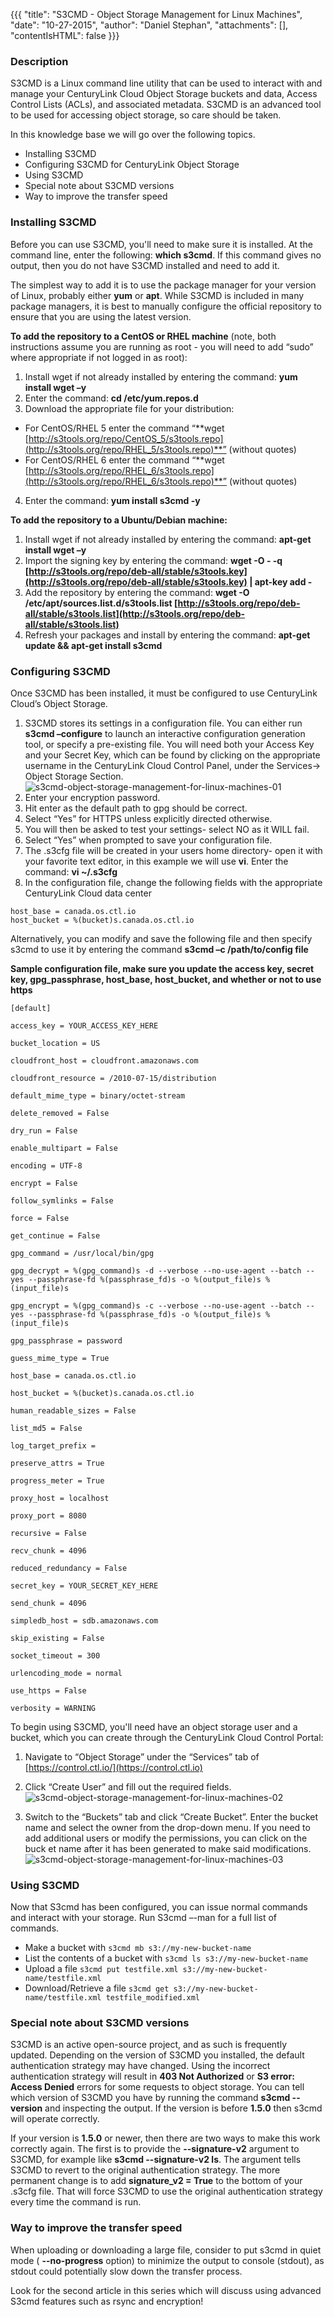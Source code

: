 {{{
  "title": "S3CMD - Object Storage Management for Linux Machines",
  "date": "10-27-2015",
  "author": "Daniel Stephan",
  "attachments": [],
  "contentIsHTML": false
}}}

### Description
S3CMD is a Linux command line utility that can be used to interact with and manage your CenturyLink Cloud Object Storage buckets and data, Access Control Lists (ACLs), and associated metadata. S3CMD is an advanced tool to be used for accessing object storage, so care should be taken.

In this knowledge base we will go over the following topics.

* Installing S3CMD
* Configuring S3CMD for CenturyLink Object Storage
* Using S3CMD
* Special note about S3CMD versions
* Way to improve the transfer speed


### Installing S3CMD
Before you can use S3CMD, you'll need to make sure it is installed. At the command line, enter the following: **which s3cmd**. If this command gives  no output, then you do not have S3CMD installed and need to add it.  

The simplest way to add it is to use the package manager for your version of Linux, probably either **yum** or **apt**. While S3CMD is included in many package managers, it is best to manually configure
  the official repository to ensure that you are using the latest version.

**To add the repository to a CentOS or RHEL machine** (note, both instructions assume you are running as root - you will need to add “sudo” where appropriate if not logged in as root):

1. Install wget if not already installed by entering the command: **yum install wget –y**
2. Enter the command: **cd /etc/yum.repos.d**
3. Download the appropriate file for your distribution:
  * For CentOS/RHEL 5 enter the command “**wget [http://s3tools.org/repo/CentOS_5/s3tools.repo](http://s3tools.org/repo/RHEL_5/s3tools.repo)**” (without quotes)
  * For CentOS/RHEL 6 enter the command “**wget [http://s3tools.org/repo/RHEL_6/s3tools.repo](http://s3tools.org/repo/RHEL_6/s3tools.repo)**” (without quotes)
4. Enter the command: **yum install s3cmd -y**

**To add the repository to a Ubuntu/Debian machine:**  

1. Install wget if not already installed by entering the command: **apt-get install wget –y**  
2. Import the signing key by entering the command: **wget -O - -q [http://s3tools.org/repo/deb-all/stable/s3tools.key](http://s3tools.org/repo/deb-all/stable/s3tools.key) | apt-key add -**  
3. Add the repository by entering the command: **wget -O /etc/apt/sources.list.d/s3tools.list [http://s3tools.org/repo/deb-all/stable/s3tools.list](http://s3tools.org/repo/deb-all/stable/s3tools.list)**  
4. Refresh your packages and install by entering the command: **apt-get update && apt-get install s3cmd**  

### Configuring S3CMD
Once S3CMD has been installed, it must be configured to use CenturyLink Cloud’s Object Storage.

1. S3CMD stores its settings in a configuration file. You can either run **s3cmd –configure** to launch an interactive configuration generation tool, or specify a pre-existing file. You will need both your Access Key and
your Secret Key, which can be found by clicking on the appropriate username in the CenturyLink Cloud Control Panel, under the Services-> Object Storage Section.  
![s3cmd-object-storage-management-for-linux-machines-01](../images/s3cmd-object-storage-management-for-linux-machines-01.png)
2. Enter your encryption password.
3. Hit enter as the default path to gpg should be correct.
4. Select “Yes” for HTTPS unless explicitly directed otherwise.
5. You will then be asked to test your settings- select NO as it WILL fail.
6. Select “Yes” when prompted to save your configuration file.
7. The .s3cfg file will be created in your users home directory- open it with your favorite text editor, in this example we will use **vi**. Enter the command: **vi ~/.s3cfg**
8. In the configuration file, change the following fields with the appropriate CenturyLink Cloud data center
```
host_base = canada.os.ctl.io
host_bucket = %(bucket)s.canada.os.ctl.io
```
Alternatively, you can modify and save the following file and then specify s3cmd to use it by entering the command **s3cmd –c /path/to/config file**

**Sample configuration file, make sure you update the access key, secret key, gpg_passphrase, host_base, host_bucket, and whether or not to use https**
```
[default]

access_key = YOUR_ACCESS_KEY_HERE

bucket_location = US

cloudfront_host = cloudfront.amazonaws.com

cloudfront_resource = /2010-07-15/distribution

default_mime_type = binary/octet-stream

delete_removed = False

dry_run = False

enable_multipart = False

encoding = UTF-8

encrypt = False

follow_symlinks = False

force = False

get_continue = False

gpg_command = /usr/local/bin/gpg

gpg_decrypt = %(gpg_command)s -d --verbose --no-use-agent --batch --yes --passphrase-fd %(passphrase_fd)s -o %(output_file)s %(input_file)s

gpg_encrypt = %(gpg_command)s -c --verbose --no-use-agent --batch --yes --passphrase-fd %(passphrase_fd)s -o %(output_file)s %(input_file)s

gpg_passphrase = password

guess_mime_type = True

host_base = canada.os.ctl.io

host_bucket = %(bucket)s.canada.os.ctl.io

human_readable_sizes = False

list_md5 = False

log_target_prefix =

preserve_attrs = True

progress_meter = True

proxy_host = localhost

proxy_port = 8080

recursive = False

recv_chunk = 4096

reduced_redundancy = False

secret_key = YOUR_SECRET_KEY_HERE

send_chunk = 4096

simpledb_host = sdb.amazonaws.com

skip_existing = False

socket_timeout = 300

urlencoding_mode = normal

use_https = False

verbosity = WARNING
```

To begin using S3CMD, you'll need have an object storage user and a bucket, which you can create through the CenturyLink Cloud Control Portal:

1. Navigate to “Object Storage” under the “Services” tab of [https://control.ctl.io/](https://control.ctl.io)

2. Click “Create User” and fill out the required fields.  
![s3cmd-object-storage-management-for-linux-machines-02](../images/s3cmd-object-storage-management-for-linux-machines-02.png)

3. Switch to the “Buckets” tab and click “Create Bucket”. Enter the bucket name and select the owner from the drop-down menu. If you need to add additional users or modify the permissions, you can click on the buck et name after it has been generated to
make said modifications.  
![s3cmd-object-storage-management-for-linux-machines-03](../images/s3cmd-object-storage-management-for-linux-machines-03.png)

### Using S3CMD
Now that S3cmd has been configured, you can issue normal commands and interact with your storage. Run S3cmd –-man for a full list of commands.

* Make a bucket with `s3cmd mb s3://my-new-bucket-name`
* List the contents of a bucket with `s3cmd ls s3://my-new-bucket-name`
* Upload a file `s3cmd put testfile.xml s3://my-new-bucket-name/testfile.xml`
* Download/Retrieve a file `s3cmd get s3://my-new-bucket-name/testfile.xml testfile_modified.xml`

### Special note about S3CMD versions
S3CMD is an active open-source project, and as such is frequently updated. Depending on the version of S3CMD you installed, the default authentication strategy may have changed. Using the incorrect authentication strategy will result in **403 Not Authorized** or **S3 error: Access Denied** errors for some requests to object storage. You can tell which version of S3CMD you have by running the command **s3cmd --version** and inspecting the output. If the version is before **1.5.0** then s3cmd will operate correctly.

If your version is **1.5.0** or newer, then there are two ways to make this work correctly again. The first is to provide the **--signature-v2** argument to S3CMD, for example like **s3cmd --signature-v2 ls**. The argument tells S3CMD to revert to the original authentication strategy. The more permanent change is to add **signature_v2 = True** to the bottom of your .s3cfg file. That will force S3CMD to use the original authentication strategy every time the command is run.

### Way to improve the transfer speed
When uploading or downloading a large file, consider to put s3cmd in quiet mode ( **--no-progress** option) to minimize the output to console (stdout), as stdout could potentially slow down the transfer process.

Look for the second article in this series which will discuss using advanced S3cmd features such as rsync and encryption!
